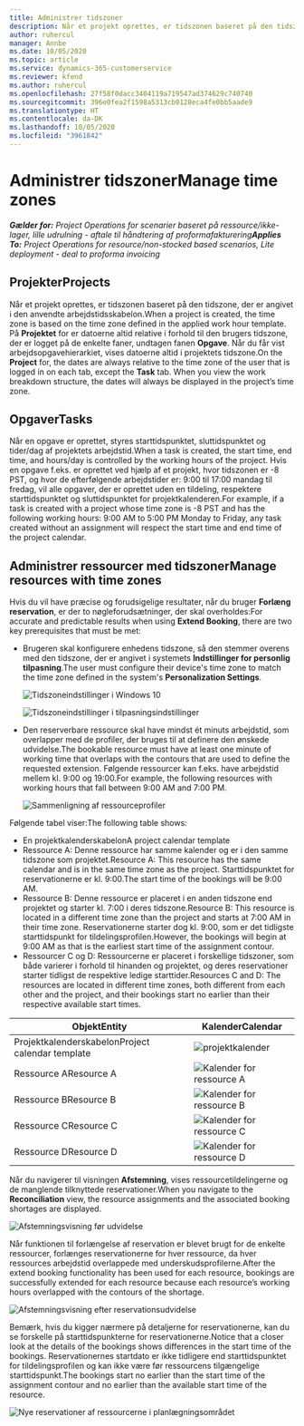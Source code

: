 ```yaml
---
title: Administrer tidszoner
description: Når et projekt oprettes, er tidszonen baseret på den tidszone, der er angivet i den anvendte arbejdstidsskabelon.
author: ruhercul
manager: Annbe
ms.date: 10/05/2020
ms.topic: article
ms.service: dynamics-365-customerservice
ms.reviewer: kfend
ms.author: ruhercul
ms.openlocfilehash: 27f58f0dacc3404119a719547ad374629c740740
ms.sourcegitcommit: 396e0fea2f1598a5313cb0128eca4fe0bb5aade9
ms.translationtype: HT
ms.contentlocale: da-DK
ms.lasthandoff: 10/05/2020
ms.locfileid: "3961842"
---
```

# <a name="manage-time-zones"></a><span data-ttu-id="2337e-103">Administrer tidszoner</span><span class="sxs-lookup"><span data-stu-id="2337e-103">Manage time zones</span></span>

<span data-ttu-id="2337e-104">_**Gælder for:** Project Operations for scenarier baseret på ressource/ikke-lager, lille udrulning - aftale til håndtering af proformafakturering_</span><span class="sxs-lookup"><span data-stu-id="2337e-104">_**Applies To:** Project Operations for resource/non-stocked based scenarios, Lite deployment - deal to proforma invoicing_</span></span>


## <a name="projects"></a><span data-ttu-id="2337e-105">Projekter</span><span class="sxs-lookup"><span data-stu-id="2337e-105">Projects</span></span>

<span data-ttu-id="2337e-106">Når et projekt oprettes, er tidszonen baseret på den tidszone, der er angivet i den anvendte arbejdstidsskabelon.</span><span class="sxs-lookup"><span data-stu-id="2337e-106">When a project is created, the time zone is based on the time zone defined in the applied work hour template.</span></span> <span data-ttu-id="2337e-107">På **Projektet** for er datoerne altid relative i forhold til den brugers tidszone, der er logget på de enkelte faner, undtagen fanen **Opgave**. Når du får vist arbejdsopgavehierarkiet, vises datoerne altid i projektets tidszone.</span><span class="sxs-lookup"><span data-stu-id="2337e-107">On the **Project** for, the dates are always relative to the time zone of the user that is logged in on each tab, except the **Task** tab. When you view the work breakdown structure, the dates will always be displayed in the project’s time zone.</span></span>

## <a name="tasks"></a><span data-ttu-id="2337e-108">Opgaver</span><span class="sxs-lookup"><span data-stu-id="2337e-108">Tasks</span></span>

<span data-ttu-id="2337e-109">Når en opgave er oprettet, styres starttidspunktet, sluttidspunktet og tider/dag af projektets arbejdstid.</span><span class="sxs-lookup"><span data-stu-id="2337e-109">When a task is created, the start time, end time, and hours/day is controlled by the working hours of the project.</span></span> <span data-ttu-id="2337e-110">Hvis en opgave f.eks. er oprettet ved hjælp af et projekt, hvor tidszonen er -8 PST, og hvor de efterfølgende arbejdstider er: 9:00 til 17:00 mandag til fredag, vil alle opgaver, der er oprettet uden en tildeling, respektere starttidspunktet og sluttidspunktet for projektkalenderen.</span><span class="sxs-lookup"><span data-stu-id="2337e-110">For example, if a task is created with a project whose time zone is -8 PST and has the following working hours: 9:00 AM to 5:00 PM Monday to Friday, any task created without an assignment will respect the start time and end time of the project calendar.</span></span>

## <a name="manage-resources-with-time-zones"></a><span data-ttu-id="2337e-111">Administrer ressourcer med tidszoner</span><span class="sxs-lookup"><span data-stu-id="2337e-111">Manage resources with time zones</span></span>

<span data-ttu-id="2337e-112">Hvis du vil have præcise og forudsigelige resultater, når du bruger **Forlæng reservation**, er der to nøgleforudsætninger, der skal overholdes:</span><span class="sxs-lookup"><span data-stu-id="2337e-112">For accurate and predictable results when using **Extend Booking**, there are two key prerequisites that must be met:</span></span>  

- <span data-ttu-id="2337e-113">Brugeren skal konfigurere enhedens tidszone, så den stemmer overens med den tidszone, der er angivet i systemets **Indstillinger for personlig tilpasning**.</span><span class="sxs-lookup"><span data-stu-id="2337e-113">The user must configure their device's time zone to match the time zone defined in the system's **Personalization Settings**.</span></span>
 
  ![Tidszoneindstillinger i Windows 10](media/reconcile-assignments-03.png)

  ![Tidszoneindstillinger i tilpasningsindstillinger](media/reconcile-assignments-04.png)
 
- <span data-ttu-id="2337e-116">Den reserverbare ressource skal have mindst ét minuts arbejdstid, som overlapper med de profiler, der bruges til at definere den ønskede udvidelse.</span><span class="sxs-lookup"><span data-stu-id="2337e-116">The bookable resource must have at least one minute of working time that overlaps with the contours that are used to define the requested extension.</span></span> <span data-ttu-id="2337e-117">Følgende ressourcer kan f.eks. have arbejdstid mellem kl. 9:00 og 19:00.</span><span class="sxs-lookup"><span data-stu-id="2337e-117">For example, the following resources with working hours that fall between 9:00 AM and 7:00 PM.</span></span> 

  ![Sammenligning af ressourceprofiler](media/reconcile-assignments-05.png)

<span data-ttu-id="2337e-119">Følgende tabel viser:</span><span class="sxs-lookup"><span data-stu-id="2337e-119">The following table shows:</span></span>

- <span data-ttu-id="2337e-120">En projektkalenderskabelon</span><span class="sxs-lookup"><span data-stu-id="2337e-120">A project calendar template</span></span>
- <span data-ttu-id="2337e-121">Ressource A: Denne ressource har samme kalender og er i den samme tidszone som projektet.</span><span class="sxs-lookup"><span data-stu-id="2337e-121">Resource A: This resource has the same calendar and is in the same time zone as the project.</span></span> <span data-ttu-id="2337e-122">Starttidspunktet for reservationerne er kl. 9:00.</span><span class="sxs-lookup"><span data-stu-id="2337e-122">The start time of the bookings will be 9:00 AM.</span></span>
- <span data-ttu-id="2337e-123">Ressource B: Denne ressource er placeret i en anden tidszone end projektet og starter kl. 7:00 i deres tidszone.</span><span class="sxs-lookup"><span data-stu-id="2337e-123">Resource B: This resource is located in a different time zone than the project and starts at 7:00 AM in their time zone.</span></span> <span data-ttu-id="2337e-124">Reservationerne starter dog kl. 9:00, som er det tidligste starttidspunkt for tildelingsprofilen.</span><span class="sxs-lookup"><span data-stu-id="2337e-124">However, the bookings will begin at 9:00 AM as that is the earliest start time of the assignment contour.</span></span>
- <span data-ttu-id="2337e-125">Ressourcer C og D: Ressourcerne er placeret i forskellige tidszoner, som både varierer i forhold til hinanden og projektet, og deres reservationer starter tidligst de respektive ledige starttider.</span><span class="sxs-lookup"><span data-stu-id="2337e-125">Resources C and D: The resources are located in different time zones, both different from each other and the project, and their bookings start no earlier than their respective available start times.</span></span>

|<span data-ttu-id="2337e-126">Objekt</span><span class="sxs-lookup"><span data-stu-id="2337e-126">Entity</span></span>  |<span data-ttu-id="2337e-127">Kalender</span><span class="sxs-lookup"><span data-stu-id="2337e-127">Calendar</span></span>  |
|-|-|
|<span data-ttu-id="2337e-128">Projektkalenderskabelon</span><span class="sxs-lookup"><span data-stu-id="2337e-128">Project calendar template</span></span>   | ![projektkalender](media/reconcile-assignments-06.png) |
|<span data-ttu-id="2337e-130">Ressource A</span><span class="sxs-lookup"><span data-stu-id="2337e-130">Resource A</span></span>  | ![Kalender for ressource A](media/reconcile-assignments-06.png) |
|<span data-ttu-id="2337e-132">Ressource B</span><span class="sxs-lookup"><span data-stu-id="2337e-132">Resource B</span></span>  |  ![Kalender for ressource B](media/reconcile-assignments-07.png) |
|<span data-ttu-id="2337e-134">Ressource C</span><span class="sxs-lookup"><span data-stu-id="2337e-134">Resource C</span></span>  |  ![Kalender for ressource C](media/reconcile-assignments-08.png) |
|<span data-ttu-id="2337e-136">Ressource D</span><span class="sxs-lookup"><span data-stu-id="2337e-136">Resource D</span></span>  | ![Kalender for ressource D](media/reconcile-assignments-09.png)  |
 
<span data-ttu-id="2337e-138">Når du navigerer til visningen **Afstemning**, vises ressourcetildelingerne og de manglende tilknyttede reservationer.</span><span class="sxs-lookup"><span data-stu-id="2337e-138">When you navigate to the **Reconciliation** view, the resource assignments and the associated booking shortages are displayed.</span></span>

![Afstemningsvisning før udvidelse](media/reconcile-assignments-10.png)

<span data-ttu-id="2337e-140">Når funktionen til forlængelse af reservation er blevet brugt for de enkelte ressourcer, forlænges reservationerne for hver ressource, da hver ressources arbejdstid overlappede med underskudsprofilerne.</span><span class="sxs-lookup"><span data-stu-id="2337e-140">After the extend booking functionality has been used for each resource, bookings are successfully extended for each resource because each resource’s working hours overlapped with the contours of the shortage.</span></span>

![Afstemningsvisning efter reservationsudvidelse](media/reconcile-assignments-11.png) 

<span data-ttu-id="2337e-142">Bemærk, hvis du kigger nærmere på detaljerne for reservationerne, kan du se forskelle på starttidspunkterne for reservationerne.</span><span class="sxs-lookup"><span data-stu-id="2337e-142">Notice that a closer look at the details of the bookings shows differences in the start time of the bookings.</span></span> <span data-ttu-id="2337e-143">Reservationernes startdato er ikke tidligere end starttidspunktet for tildelingsprofilen og kan ikke være før ressourcens tilgængelige starttidspunkt.</span><span class="sxs-lookup"><span data-stu-id="2337e-143">The bookings start no earlier than the start time of the assignment contour and no earlier than the available start time of the resource.</span></span>

![Nye reservationer af ressourcerne i planlægningsområdet](media/reconcile-assignments-12.png)
